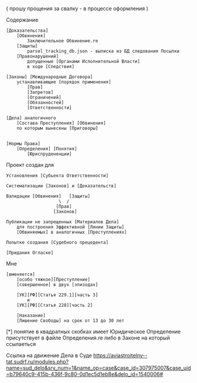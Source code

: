 ( прошу прощения за свалку - в процессе оформления )

Содержание

    [Доказательства]
        [Обвинения]
            Заключительное Обвинение.re
        [Защиты]
            parsel_tracking_db.json - выписка из БД следования Посылки
        [Правонарушений]
            допущенные [Органами Исполнительной Власти]
            в ходе [Следствия]

    [Законы] [Международные Договора]
        устанавливающие [порядок применения]
            [Прав]
            [Запретов]
            [Ограничений]
            [Обязанностей]
            [Ответственности]

    [Дела] аналогичного 
        [Состава Преступления] [Обвинения]
        по которым вынесены [Приговоры]


    [Нормы Права]
        [Определения] [Понятия]
            [Юриспрудененции] 

Проект создан для 

    Установления [Субьекта Ответственности]

    Систематизации [Законов] и [Доказательств]
			
    Валидации [Обвинения]   [Защиты] 
                        \  /
                       [Прав] 
                      [Законов]    

    Публикации не запрещенных [Материалов Дела] 
        для построения Эффективной [Линии Защиты]
        [Обвиняемых] в аналогичных [Преступлениях]

    Попытке создания [Судебного прецедента] 

    [Придания Огласке]

Мне 

    [вменяется] 
        [особо тяжкое][Преступление] 
 	    [cовершенное] в двух [эпизодах]
      
		[УК][РФ][Статья 229.1][часть 3] 
			и 
		[УК][РФ][Статья 228][часть 2]

        [Наказание]
	    [Лишение Свободы] на срок от 13 до 30 лет


[*] понятие в квадратных скобках
    имеет Юридическое Определение
    присутствует 
        в файле Определения.re
        либо в Законе на который ссылаеться


Ссылка на движение Дела в Суде
    https://aviastroitelny--tat.sudrf.ru/modules.php?name=sud_delo&srv_num=1&name_op=case&case_id=307975007&case_uid=b79640c9-415b-436f-9c80-0d1ec5d1eb8e&delo_id=1540006#

